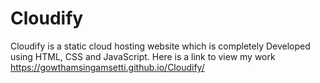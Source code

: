 # Cloudify
Cloudify is a static cloud hosting website which is completely Developed using HTML, CSS and JavaScript. Here is a link to view my work https://gowthamsingamsetti.github.io/Cloudify/
